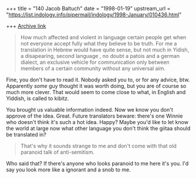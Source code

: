 +++
title = "140 Jacob Baltuch"
date = "1998-01-19"
upstream_url = "https://list.indology.info/pipermail/indology/1998-January/010436.html"

+++
[Archive link](https://list.indology.info/pipermail/indology/1998-January/010436.html)

>How much affected and violent in language certain people get when not
>everyone accept fully what they believe to be truth. For me a translation in
>Hebrew would have quite sense, but  not  much in Yidish, a disapearing,
>second language , no doubt a patois and a german dialect, an exclusive
>vehicle for communication only between members of a certain community
>without any universal aim.

Fine, you don't have to read it. Nobody asked you to, or for any advice,
btw. Apparently _some_ guy thought it was worth doing, but you are of
course so much more clever. That would seem to come close to what, in
English and Yiddish, is called to kibitz.

You brought us valuable information indeed. Now we know you don't approve
of the idea. Great. Future translators beware: there's one Winnie who
doesn't think it's such a hot idea. Happy? Maybe you'd like to let know
the world at large now what other language you don't think the giitaa should
be translated in?

>That's why it sounds strange to me and don't come
>with that old paranoid talk of anti-semitism.

Who said that? If there's anyone who looks paranoid to me here it's you.
I'd say you look more like a ignorant and a snob to me.



